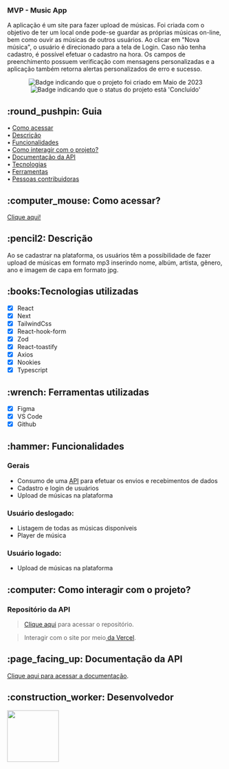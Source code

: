 <h3>
  MVP - Music App
</h3>
<p>A aplicação é um site para fazer upload de músicas. Foi criada com o objetivo de ter um local onde pode-se guardar as próprias músicas on-line, bem como ouvir as músicas de outros usuários. Ao clicar em "Nova música", o usuário é direcionado para a tela de Login. Caso não tenha cadastro, é possível efetuar o cadastro na hora. Os campos de preenchimento possuem verificação com mensagens personalizadas e a aplicação também retorna alertas personalizados de erro e sucesso. 
</p>

<p align="center">
    <img alt="Badge indicando que o projeto foi criado em Maio de 2023" src="https://img.shields.io/badge/Data%20de%20cria%C3%A7%C3%A3o-Julho%2F2023-blue">
    <img alt="Badge indicando que o status do projeto está 'Concluído'" src="https://img.shields.io/badge/Status-Concluído-green">
</p>

<h2> :round_pushpin: Guia</h2>

• <a href="#comoAcessar">Como acessar</a>
<br>
• <a href="#descricao">Descrição</a>
<br>
• <a href="#funcionalidades">Funcionalidades</a>
<br>
• <a href="#interacao">Como interagir com o projeto?</a>
<br>
• <a href="#doc">Documentação da API</a>
<br>
• <a href="#tecs">Tecnologias</a>
<br>
• <a href="#Ferramentas">Ferramentas</a>
<br>
• <a href="#Desenvolvedores">Pessoas contribuidoras</a>
<br>

<h2 id="comoAcessar"> :computer_mouse: Como acessar?</h2>

<a href="https://front-msk.vercel.app/">Clique aqui!</a>

<h2 id="descricao">:pencil2: Descrição</h2>
<p>
  Ao se cadastrar na plataforma, os usuários têm a possibilidade de fazer upload de músicas em formato mp3 inserindo nome, albúm, artista, gênero, ano e imagem de capa em formato jpg.
<br>

<h2 id="tecs">:books:Tecnologias utilizadas</h2>

- [x] React
- [x] Next
- [x] TailwindCss
- [x] React-hook-form
- [x] Zod
- [x] React-toastify
- [x] Axios
- [x] Nookies
- [x] Typescript

<h2 id="Ferramentas">:wrench: Ferramentas utilizadas</h2>

- [x] Figma
- [x] VS Code
- [x] Github

<h2 id="funcionalidades">:hammer: Funcionalidades</h2>

### Gerais

- Consumo de uma <a href="">API</a> para efetuar os envios e recebimentos de dados
- Cadastro e login de usuários
- Upload de músicas na plataforma

### Usuário deslogado:

- Listagem de todas as músicas disponíveis
- Player de música

### Usuário logado:

- Upload de músicas na plataforma

<h2 id="interacao">:computer: Como interagir com o projeto? </h2>

### Repositório da API

> <a href="https://github.com/GustavoGussoni/front_msk">Clique aqui</a> para acessar o repositório.

> Interagir com o site por meio<a href="https://front-msk.vercel.app/"> da Vercel</a>.

<h2 id="doc">:page_facing_up: Documentação da API </h2>
<a href="https://deploy-music-app.onrender.com/api">Clique aqui para acessar a documentação</a>.

<h2 id="Desenvolvedores">:construction_worker: Desenvolvedor</h2>

<a href="https://github.com/GustavoGussoni">
  <img width="120px" src="https://avatars.githubusercontent.com/u/110189029?v=4">
</a>
